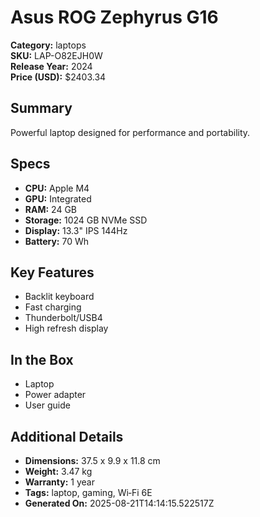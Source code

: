 # Asus ROG Zephyrus G16
**Category:** laptops  
**SKU:** LAP-O82EJH0W  
**Release Year:** 2024  
**Price (USD):** $2403.34

## Summary
Powerful laptop designed for performance and portability.

## Specs
- **CPU:** Apple M4
- **GPU:** Integrated
- **RAM:** 24 GB
- **Storage:** 1024 GB NVMe SSD
- **Display:** 13.3" IPS 144Hz
- **Battery:** 70 Wh

## Key Features
- Backlit keyboard
- Fast charging
- Thunderbolt/USB4
- High refresh display

## In the Box
- Laptop
- Power adapter
- User guide

## Additional Details
- **Dimensions:** 37.5 x 9.9 x 11.8 cm
- **Weight:** 3.47 kg
- **Warranty:** 1 year
- **Tags:** laptop, gaming, Wi‑Fi 6E
- **Generated On:** 2025-08-21T14:14:15.522517Z